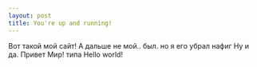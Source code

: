 ```yaml
---
layout: post
title: You're up and running!
---
```

Вот такой мой сайт!
А дальше не мой..
был. но я его убрал нафиг
Ну и да. Привет Мир!
типа Hello world!
